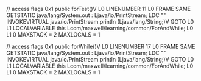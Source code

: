 // access flags 0x1
  public forTest()V
   L0
    LINENUMBER 11 L0
   FRAME SAME
    GETSTATIC java/lang/System.out : Ljava/io/PrintStream;
    LDC ""
    INVOKEVIRTUAL java/io/PrintStream.println (Ljava/lang/String;)V
    GOTO L0
   L1
    LOCALVARIABLE this Lcom/maxwell/learning/common/ForAndWhile; L0 L1 0
    MAXSTACK = 2
    MAXLOCALS = 1

  // access flags 0x1
  public forWhile()V
   L0
    LINENUMBER 17 L0
   FRAME SAME
    GETSTATIC java/lang/System.out : Ljava/io/PrintStream;
    LDC ""
    INVOKEVIRTUAL java/io/PrintStream.println (Ljava/lang/String;)V
    GOTO L0
   L1
    LOCALVARIABLE this Lcom/maxwell/learning/common/ForAndWhile; L0 L1 0
    MAXSTACK = 2
    MAXLOCALS = 1